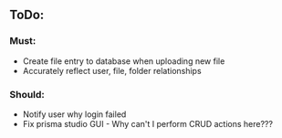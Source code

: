 ## ToDo:

### Must: 
* Create file entry to database when uploading new file
* Accurately reflect user, file, folder relationships

### Should:
* Notify user why login failed
* Fix prisma studio GUI - Why can't I perform CRUD actions here???